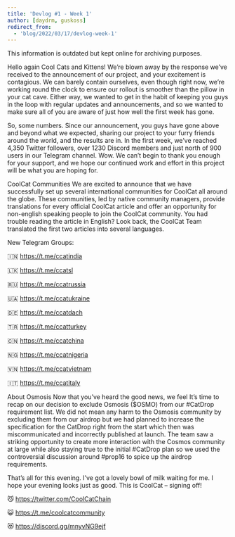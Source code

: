 ```yaml
---
title: 'Devlog #1 - Week 1'
author: [daydrm, guskoss]
redirect_from:
  - 'blog/2022/03/17/devlog-week-1'
---
```


<Gotcha> This information is outdated but kept online for archiving purposes.</Gotcha>

Hello again Cool Cats and Kittens!
We’re blown away by the response we’ve received to the announcement of our project, and your excitement is contagious. We can barely contain ourselves, even though right now, we’re working round the clock to ensure our rollout is smoother than the pillow in your cat cave.
Either way, we wanted to get in the habit of keeping you guys in the loop with regular updates and announcements, and so we wanted to make sure all of you are aware of just how well the first week has gone.

So, some numbers.
Since our announcement, you guys have gone above and beyond what we expected, sharing our project to your furry friends around the world, and the results are in. In the first week, we’ve reached 4,350 Twitter followers, over 1230 Discord members and just north of 900 users in our Telegram channel. Wow. We can’t begin to thank you enough for your support, and we hope our continued work and effort in this project will be what you are hoping for.

CoolCat Communities
We are excited to announce that we have successfully set up several international communities for CoolCat all around the globe. These communities, led by native community managers, provide translations for every official CoolCat article and offer an opportunity for non-english speaking people to join the CoolCat community. You had trouble reading the article in English? Look back, the CoolCat Team translated the first two articles into several languages.

New Telegram Groups:

🇮🇳 https://t.me/ccatindia

🇱🇰 https://t.me/ccatsl

🇷🇺 https://t.me/ccatrussia

🇺🇦 https://t.me/ccatukraine

🇩🇪 https://t.me/ccatdach

🇹🇷 https://t.me/ccatturkey

🇨🇳 https://t.me/ccatchina

🇳🇬 https://t.me/ccatnigeria

🇻🇳 https://t.me/ccatvietnam

🇮🇹 https://t.me/ccatitaly

About Osmosis
Now that you’ve heard the good news, we feel It’s time to recap on our decision to exclude Osmosis ($OSMO) from our #CatDrop requirement list. We did not mean any harm to the Osmosis community by excluding them from our airdrop but we had planned to increase the specification for the CatDrop right from the start which then was miscommunicated and incorrectly published at launch. The team saw a striking opportunity to create more interaction with the Cosmos community at large while also staying true to the initial #CatDrop plan so we used the controversial discussion around #prop16 to spice up the airdrop requirements.

That’s all for this evening. I’ve got a lovely bowl of milk waiting for me. I hope your evening looks just as good. This is CoolCat – signing off!

😼 https://twitter.com/CoolCatChain

😺 https://t.me/coolcatcommunity

😻 https://discord.gg/mnyvNG9ejf